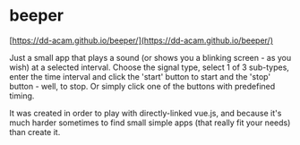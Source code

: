 # beeper

[https://dd-acam.github.io/beeper/](https://dd-acam.github.io/beeper/)

Just a small app that plays a sound (or shows you a blinking screen - as you wish) at a selected interval.
Choose the signal type, select 1 of 3 sub-types, enter the time interval and click the 'start' button to start and the 'stop' button - well, to stop.
Or simply click one of the buttons with predefined timing.

It was created in order to play with directly-linked vue.js, and because it's much harder sometimes to find small simple apps (that really fit your needs) than create it.
